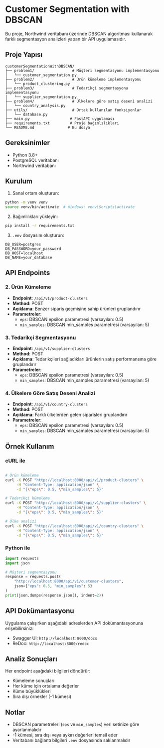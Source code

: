 # Customer Segmentation with DBSCAN

Bu proje, Northwind veritabanı üzerinde DBSCAN algoritması kullanarak farklı segmentasyon analizleri yapan bir API uygulamasıdır.

## Proje Yapısı

```
customerSegmentationWithDBSCAN/
├── problem1/                 # Müşteri segmentasyonu implementasyonu
│   └── customer_segmentation.py
├── problem2/                 # Ürün kümeleme implementasyonu
│   └── product_clustering.py
├── problem3/                 # Tedarikçi segmentasyonu implementasyonu
│   └── supplier_segmentation.py
├── problem4/                 # Ülkelere göre satış deseni analizi
│   └── country_analysis.py
├── utils/                    # Ortak kullanılan fonksiyonlar
│   └── database.py
├── main.py                  # FastAPI uygulaması
├── requirements.txt         # Proje bağımlılıkları
└── README.md               # Bu dosya
```

## Gereksinimler

- Python 3.8+
- PostgreSQL veritabanı
- Northwind veritabanı

## Kurulum

1. Sanal ortam oluşturun:
```bash
python -m venv venv
source venv/bin/activate  # Windows: venv\Scripts\activate
```

2. Bağımlılıkları yükleyin:
```bash
pip install -r requirements.txt
```

3. `.env` dosyasını oluşturun:
```
DB_USER=postgres
DB_PASSWORD=your_password
DB_HOST=localhost
DB_NAME=your_database
```

## API Endpoints

### 2. Ürün Kümeleme
- **Endpoint**: `/api/v1/product-clusters`
- **Method**: POST
- **Açıklama**: Benzer sipariş geçmişine sahip ürünleri gruplandırır
- **Parametreler**:
  - `eps`: DBSCAN epsilon parametresi (varsayılan: 0.5)
  - `min_samples`: DBSCAN min_samples parametresi (varsayılan: 5)

### 3. Tedarikçi Segmentasyonu
- **Endpoint**: `/api/v1/supplier-clusters`
- **Method**: POST
- **Açıklama**: Tedarikçileri sağladıkları ürünlerin satış performansına göre gruplandırır
- **Parametreler**:
  - `eps`: DBSCAN epsilon parametresi (varsayılan: 0.5)
  - `min_samples`: DBSCAN min_samples parametresi (varsayılan: 5)

### 4. Ülkelere Göre Satış Deseni Analizi
- **Endpoint**: `/api/v1/country-clusters`
- **Method**: POST
- **Açıklama**: Farklı ülkelerden gelen siparişleri gruplandırır
- **Parametreler**:
  - `eps`: DBSCAN epsilon parametresi (varsayılan: 0.5)
  - `min_samples`: DBSCAN min_samples parametresi (varsayılan: 5)

## Örnek Kullanım

### cURL ile
```bash

# Ürün kümeleme
curl -X POST "http://localhost:8000/api/v1/product-clusters" \
     -H "Content-Type: application/json" \
     -d "{\"eps\": 0.5, \"min_samples\": 5}"

# Tedarikçi kümeleme
curl -X POST "http://localhost:8000/api/v1/supplier-clusters" \
     -H "Content-Type: application/json" \
     -d "{\"eps\": 0.5, \"min_samples\": 5}"

# Ülke analizi
curl -X POST "http://localhost:8000/api/v1/country-clusters" \
     -H "Content-Type: application/json" \
     -d "{\"eps\": 0.5, \"min_samples\": 5}"
```

### Python ile
```python
import requests
import json

# Müşteri segmentasyonu
response = requests.post(
    "http://localhost:8000/api/v1/customer-clusters",
    json={"eps": 0.5, "min_samples": 5}
)
print(json.dumps(response.json(), indent=2))
```

## API Dokümantasyonu

Uygulama çalışırken aşağıdaki adreslerden API dokümantasyonuna erişebilirsiniz:
- Swagger UI: `http://localhost:8000/docs`
- ReDoc: `http://localhost:8000/redoc`

## Analiz Sonuçları

Her endpoint aşağıdaki bilgileri döndürür:
- Kümeleme sonuçları
- Her küme için ortalama değerler
- Küme büyüklükleri
- Sıra dışı örnekler (-1 kümesi)

## Notlar

- DBSCAN parametreleri (`eps` ve `min_samples`) veri setinize göre ayarlanmalıdır
- -1 kümesi, sıra dışı veya aykırı değerleri temsil eder
- Veritabanı bağlantı bilgileri `.env` dosyasında saklanmalıdır 